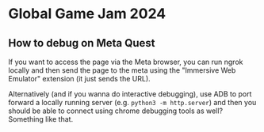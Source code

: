 # Global Game Jam 2024

## How to debug on Meta Quest

If you want to access the page via the Meta browser, you can run ngrok locally and then send the
page to the meta using the "Immersive Web Emulator" extension (it just sends the URL).

Alternatively (and if you wanna do interactive debugging), use ADB to port forward a locally running server
(e.g. `python3 -m http.server`) and then you should be able to connect using chrome debugging tools as well?
Something like that.

